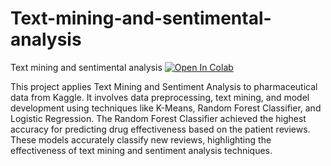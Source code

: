 # Text-mining-and-sentimental-analysis
Text mining and sentimental analysis
[![Open In Colab](https://colab.research.google.com/assets/colab-badge.svg)](https://colab.research.google.com/github/samford12/Algorithm-for-massive-data/blob/main/link_analysis_Project_Final.ipynb)

This project applies Text Mining and Sentiment Analysis to pharmaceutical data from Kaggle. 
It involves data preprocessing, text mining, and model development using techniques like K-Means, Random Forest Classifier, 
and Logistic Regression. The Random Forest Classifier achieved the highest accuracy for predicting drug effectiveness based on the patient reviews. 
These models accurately classify new reviews, highlighting the effectiveness of text mining and sentiment analysis techniques.
